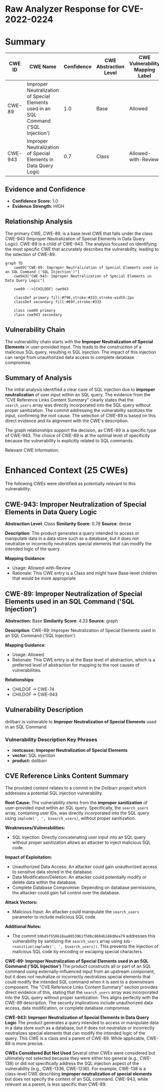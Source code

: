 # Raw Analyzer Response for CVE-2022-0224

# Summary
| CWE ID | CWE Name | Confidence | CWE Abstraction Level | CWE Vulnerability Mapping Label | CWE-Vulnerability Mapping Notes |
|---|---|---|---|---|---|
| CWE-89 | Improper Neutralization of Special Elements used in an SQL Command ('SQL Injection') | 1.0 | Base | Allowed | Primary CWE |
| CWE-943 | Improper Neutralization of Special Elements in Data Query Logic | 0.7 | Class | Allowed-with-Review | Secondary Candidate |

## Evidence and Confidence

*   **Confidence Score:** 1.0
*   **Evidence Strength:** HIGH

## Relationship Analysis
The primary CWE, CWE-89, is a base level CWE that falls under the class CWE-943 (Improper Neutralization of Special Elements in Data Query Logic). CWE-89 is a child of CWE-943. The analysis focused on identifying the most specific CWE that accurately describes the vulnerability, leading to the selection of CWE-89.

```mermaid
graph TD
    cwe89["CWE-89: Improper Neutralization of Special Elements used in an SQL Command ('SQL Injection')"]
    cwe943["CWE-943: Improper Neutralization of Special Elements in Data Query Logic"]
    
    cwe89 -->|CHILDOF| cwe943
    
    classDef primary fill:#f96,stroke:#333,stroke-width:2px
    classDef secondary fill:#69f,stroke:#333
    
    class cwe89 primary
    class cwe943 secondary
```

## Vulnerability Chain
The vulnerability chain starts with the **Improper Neutralization of Special Elements** in user-provided input. This leads to the construction of a malicious SQL query, resulting in SQL injection. The impact of this injection can range from unauthorized data access to complete database compromise.

## Summary of Analysis
The initial analysis identified a clear case of SQL injection due to **improper neutralization** of user input within an SQL query. The evidence from the "CVE Reference Links Content Summary" clearly states that the `search_users` array was directly incorporated into the SQL query without proper sanitization. The commit addressing the vulnerability sanitizes the input, confirming the root cause. The selection of CWE-89 is based on this direct evidence and its alignment with the CWE's description.

The graph relationships support the decision, as CWE-89 is a specific type of CWE-943. The choice of CWE-89 is at the optimal level of specificity because the vulnerability is explicitly related to SQL commands.

Relevant CWE Information:

# Enhanced Context (25 CWEs)
The following CWEs were identified as potentially relevant to this vulnerability:

## CWE-943: Improper Neutralization of Special Elements in Data Query Logic
**Abstraction Level**: Class
**Similarity Score**: 0.78
**Source**: dense

**Description**:
The product generates a query intended to access or manipulate data in a data store such as a database, but it does not neutralize or incorrectly neutralizes special elements that can modify the intended logic of the query.

**Mapping Guidance**:
- Usage: Allowed-with-Review
- Rationale: This CWE entry is a Class and might have Base-level children that would be more appropriate

## CWE-89: Improper Neutralization of Special Elements used in an SQL Command ('SQL Injection')
**Abstraction:** Base
**Similarity Score**: 4.33
**Source**: graph

**Description**:
CWE-89: Improper Neutralization of Special Elements used in an SQL Command ('SQL Injection')

**Mapping Guidance**:
- Usage: Allowed
- Rationale: This CWE entry is at the Base level of abstraction, which is a preferred level of abstraction for mapping to the root causes of vulnerabilities.

**Relationships**:
- CHILDOF -> CWE-74
- CHILDOF -> CWE-943

## Vulnerability Description
dolibarr is vulnerable to **Improper Neutralization of Special Elements** used in an SQL Command

### Vulnerability Description Key Phrases
- **rootcause:** **Improper Neutralization of Special Elements**
- **vector:** SQL injection
- **product:** dolibarr

## CVE Reference Links Content Summary
The provided content relates to a commit in the Dolibarr project which addresses a potential SQL injection vulnerability.

**Root Cause:**
The vulnerability stems from the **improper sanitization** of user-provided input within an SQL query. Specifically, the `search_users` array, containing user IDs, was directly incorporated into the SQL query using `implode(', ', $search_users)`, without proper sanitization.

**Weaknesses/Vulnerabilities:**
- SQL Injection: Directly concatenating user input into an SQL query without proper sanitization allows an attacker to inject malicious SQL code.

**Impact of Exploitation:**
- Unauthorized Data Access: An attacker could gain unauthorized access to sensitive data stored in the database.
- Data Modification/Deletion:  An attacker could potentially modify or delete data within the database.
- Complete Database Compromise: Depending on database permissions, the attacker could gain full control over the database.

**Attack Vectors:**
- Malicious Input: An attacker could manipulate the `search_users` parameter to include malicious SQL code.

**Additional Notes:**
- The commit `b9b45fb50618aa8053961f50bc8604b188d0ea79` addresses this vulnerability by sanitizing the `search_users` array using `$db->sanitize(implode(', ', $search_users))`. This prevents the injection of malicious SQL code by encoding or escaping special characters.

**CWE-89: Improper Neutralization of Special Elements used in an SQL Command ('SQL Injection')**
The product constructs all or part of an SQL command using externally-influenced input from an upstream component, but it does not neutralize or incorrectly neutralizes special elements that could modify the intended SQL command when it is sent to a downstream component. The "CVE Reference Links Content Summary" section provides direct evidence of this, stating that the `search_users` array was incorporated into the SQL query without proper sanitization. This aligns perfectly with the CWE-89 description. The security implications include unauthorized data access, data modification, or complete database compromise.

**CWE-943: Improper Neutralization of Special Elements in Data Query Logic**
The product generates a query intended to access or manipulate data in a data store such as a database, but it does not neutralize or incorrectly neutralizes special elements that can modify the intended logic of the query. This CWE is a class and a parent of CWE-89. While applicable, CWE-89 is more precise.

**CWEs Considered But Not Used**
Several other CWEs were considered but ultimately not selected because they were either too general (e.g., CWE-138) or did not specifically address the SQL injection aspect of the vulnerability (e.g., CWE-1336, CWE-1236). For example, CWE-138 is a class-level CWE describing **improper neutralization of special elements** but does not specify the context of an SQL command. CWE-943, while relevant as a parent, is less specific than CWE-89.